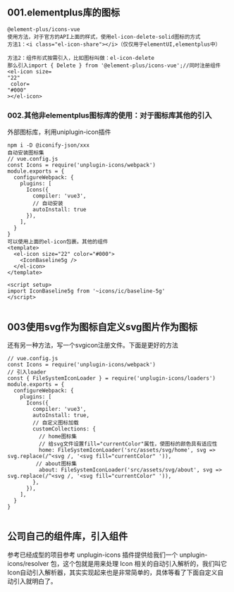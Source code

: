 


## 001.elementplus库的图标
~~~
@element-plus/icons-vue
使用方法，对于官方的API上面的样式，使用el-icon-delete-solid图标的方式
方法1：<i class="el-icon-share"></i>（仅仅用于elementUI,elementplus中）

方法2：组件形式按需引入，比如图标叫做：el-icon-delete
那么引入import { Delete } from '@element-plus/icons-vue';//同时注册组件
<el-icon size=
"22"
 color=
"#000"
></el-icon>

~~~

### 002.其他非elementplus图标库的使用：对于图标库其他的引入
外部图标库，利用uniplugin-icon插件
~~~
npm i -D @iconify-json/xxx
自动安装图标集
// vue.config.js
const Icons = require('unplugin-icons/webpack')
module.exports = {
  configureWebpack: {
    plugins: [
      Icons({
        compiler: 'vue3',
        // 自动安装
        autoInstall: true
      }),
    ],
  }
}
可以使用上面的el-icon包裹。其他的组件
<template>
  <el-icon size="22" color="#000">
    <IconBaseline5g />
  </el-icon>
</template>
 
<script setup>
import IconBaseline5g from '~icons/ic/baseline-5g'
</script>


~~~


## 003使用svg作为图标自定义svg图片作为图标
还有另一种方法，写一个svgicon注册文件。下面是更好的方法
~~~
// vue.config.js
const Icons = require('unplugin-icons/webpack')
// 引入loader
const { FileSystemIconLoader } = require('unplugin-icons/loaders')
module.exports = {
  configureWebpack: {
    plugins: [
      Icons({
        compiler: 'vue3',
        autoInstall: true,
        // 自定义图标加载
        customCollections: {
          // home图标集
          // 给svg文件设置fill="currentColor"属性，使图标的颜色具有适应性
          home: FileSystemIconLoader('src/assets/svg/home', svg => svg.replace(/^<svg /, '<svg fill="currentColor" ')),
         // about图标集
          about: FileSystemIconLoader('src/assets/svg/about', svg => svg.replace(/^<svg /, '<svg fill="currentColor" ')),
        },
      }),
    ],
  }
}


~~~


## 公司自己的组件库，引入组件

参考已经成型的项目参考
unplugin-icons 插件提供给我们一个 unplugin-icons/resolver 包，这个包就是用来处理 Icon 相关的自动引入解析的，我们叫它 Icon自动引入解析器，其实实现起来也是非常简单的，具体等看了下面自定义自动引入就明白了。

